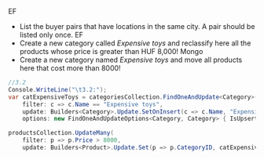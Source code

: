 EF
- List the buyer pairs that have locations in the same city. A pair should be listed only once. EF
- Create a new category called _Expensive toys_ and reclassify here all the products whose price is greater than HUF 8,000!
Mongo
- Create a new category named _Expensive toys_ and move all products here that cost more than 8000!
``` c#
//3.2
Console.WriteLine("\t3.2:");
var catExpensiveToys = categoriesCollection.FindOneAndUpdate<Category>(
    filter: c => c.Name == "Expensive toys",
    update: Builders<Category>.Update.SetOnInsert(c => c.Name, "Expensive toys"),
    options: new FindOneAndUpdateOptions<Category, Category> { IsUpsert = true, ReturnDocument = ReturnDocument.After });

productsCollection.UpdateMany(
    filter: p => p.Price > 8000,
    update: Builders<Product>.Update.Set(p => p.CategoryID, catExpensiveToys.ID));
```

